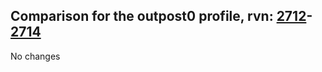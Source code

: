 ## Comparison for the outpost0 profile, rvn: [2712](https://github.com/PRO100KatYT/FortniteProfileRevisions/tree/main/profiles/outpost0/2712%20outpost0.json)-[2714](https://github.com/PRO100KatYT/FortniteProfileRevisions/tree/main/profiles/outpost0/2714%20outpost0.json)

No changes
